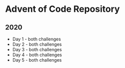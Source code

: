 # Advent of Code Repository

## 2020

- Day 1 - both challenges
- Day 2 - both challenges
- Day 3 - both challenges
- Day 4 - both challenges
- Day 5 - both challenges
